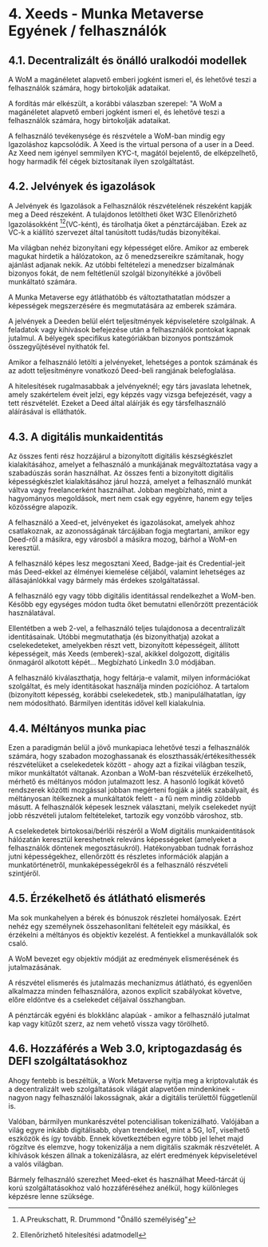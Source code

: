 # 4. Xeeds - Munka Metaverse Egyének / felhasználók

## 4.1. Decentralizált és önálló uralkodói modellek

A WoM a magánéletet alapvető emberi jogként ismeri el, és lehetővé teszi a felhasználók számára, hogy birtokolják adataikat.

A fordítás már elkészült, a korábbi válaszban szerepel: "A WoM a magánéletet alapvető emberi jogként ismeri el, és lehetővé teszi a felhasználók számára, hogy birtokolják adataikat.

A felhasználó tevékenysége és részvétele a WoM-ban mindig egy Igazoláshoz kapcsolódik. A Xeed is the virtual persona of a user in a Deed. Az Xeed nem igényel semmilyen KYC-t, magától bejelentő, de elképzelhető, hogy harmadik fél cégek biztosítanak ilyen szolgáltatást.

## 4.2. Jelvények és igazolások

A Jelvények és Igazolások a Felhasználók részvételének részeként kapják meg a Deed részeként. A tulajdonos letöltheti őket W3C Ellenőrizhető Igazolásokként [^7][^8](VC-ként), és tárolhatja őket a pénztárcájában. Ezek az VC-k a kiállító szervezet által tanúsított tudás/tudás bizonyítékai.

Ma világban nehéz bizonyítani egy képességet előre. Amikor az emberek magukat hirdetik a hálózatokon, az ő menedzsereikre számítanak, hogy ajánlást adjanak nekik. Az utóbbi feltételezi a menedzser bizalmának bizonyos fokát, de nem feltétlenül szolgál bizonyítékké a jövőbeli munkáltató számára.

A Munka Metaverse egy átláthatóbb és változtathatatlan módszer a képességek megszerzésére és megmutatására az emberek számára.

A jelvények a Deeden belül elért teljesítmények képviseletére szolgálnak. A feladatok vagy kihívások befejezése után a felhasználók pontokat kapnak jutalmul. A bélyegek specifikus kategóriákban bizonyos pontszámok összegyűjtésével nyithatók fel.

Amikor a felhasználó letölti a jelvényeket, lehetséges a pontok számának és az adott teljesítményre vonatkozó Deed-beli rangjának belefoglalása.

A hitelesítések rugalmasabbak a jelvényeknél; egy társ javaslata lehetnek, amely szakértelem éveit jelzi, egy képzés vagy vizsga befejezését, vagy a tett részvételét. Ezeket a Deed által aláírják és egy társfelhasználó aláírásával is elláthatók.

## 4.3. A digitális munkaidentitás

Az összes fenti rész hozzájárul a bizonyított digitális készségkészlet kialakításához, amelyet a felhasználó a munkájának megváltoztatása vagy a szabadúszás során használhat. Az összes fenti a bizonyított digitális képességkészlet kialakításához járul hozzá, amelyet a felhasználó munkát váltva vagy freelancerként használhat. Jobban megbízható, mint a hagyományos megoldások, mert nem csak egy egyénre, hanem egy teljes közösségre alapozik.

A felhasználó a Xeed-et, jelvényeket és igazolásokat, amelyek ahhoz csatlakoznak, az azonosságának tárcájában fogja megtartani, amikor egy Deed-ről a másikra, egy városból a másikra mozog, bárhol a WoM-en keresztül.

A felhasználó képes lesz megosztani Xeed, Badge-jait és Credential-jeit más Deed-ekkel az élményei kiemelése céljából, valamint lehetséges az állásajánlókkal vagy bármely más érdekes szolgáltatással.

A felhasználó egy vagy több digitális identitással rendelkezhet a WoM-ben. Később egy egységes módon tudta őket bemutatni ellenőrzött prezentációk használatával.

Ellentétben a web 2-vel, a felhasználó teljes tulajdonosa a decentralizált identitásainak. Utóbbi megmutathatja (és bizonyíthatja) azokat a cselekedeteket, amelyekben részt vett, bizonyított képességeit, állított képességeit, más Xeeds (emberek)-szal, akikkel dolgozott, digitális önmagáról alkotott képét... Megbízható LinkedIn 3.0 módjában.

A felhasználó kiválaszthatja, hogy feltárja-e valamit, milyen információkat szolgáltat, és mely identitásokat használja minden pozícióhoz. A tartalom (bizonyított képesség, korábbi cselekedetek, stb.) manipulálhatatlan, így nem módosítható. Bármilyen identitás idővel kell kialakulnia.

## 4.4. Méltányos munka piac

Ezen a paradigmán belül a jövő munkapiaca lehetővé teszi a felhasználók számára, hogy szabadon mozoghassanak és eloszthassák/értékesíthessék részvételüket a cselekedetek között - ahogy azt a fizikai világban teszik, mikor munkáltatót váltanak. Azonban a WoM-ban részvételük érzékelhető, mérhető és méltányos módon jutalmazott lesz. A hasonló logikát követő rendszerek közötti mozgással jobban megérteni fogják a játék szabályait, és méltányosan ítélkeznek a munkáltatók felett - a fű nem mindig zöldebb másutt. A felhasználók képesek lesznek választani, melyik cselekedet nyújt jobb részvételi jutalom feltételeket, tartozik egy vonzóbb városhoz, stb.

A cselekedetek birtokosai/bérlői részéről a WoM digitális munkaidentitások hálózatán keresztül kereshetnek releváns képességeket (amelyeket a felhasználók döntenek megosztásukról). Hatékonyabban tudnak forráshoz jutni képességekhez, ellenőrzött és részletes információk alapján a munkatörténetről, munkaképességekről és a felhasználó részvételi szintjéről.

## 4.5. Érzékelhető és átlátható elismerés

Ma sok munkahelyen a bérek és bónuszok részletei homályosak. Ezért nehéz egy személynek összehasonlítani feltételeit egy másikkal, és érzékelni a méltányos és objektív kezelést. A fentiekkel a munkavállalók sok csaló.

A WoM bevezet egy objektív módját az eredmények elismerésének és jutalmazásának.

A részvétel elismerés és jutalmazás mechanizmus átlátható, és egyenlően alkalmazza minden felhasználóra, azonos explicit szabályokat követve, előre eldöntve és a cselekedet céljaival összhangban.

A pénztárcák egyéni és blokklánc alapúak - amikor a felhasználó jutalmat kap vagy kitűzőt szerz, az nem vehető vissza vagy törölhető.

## 4.6. Hozzáférés a Web 3.0, kriptogazdaság és DEFI szolgáltatásokhoz

Ahogy fentebb is beszéltük, a Work Metaverse nyitja meg a kriptovaluták és a decentralizált web szolgáltatások világát alapvetően mindenkinek - nagyon nagy felhasználói lakosságnak, akár a digitális területtől függetlenül is.

Valóban, bármilyen munkarészvétel potenciálisan tokenizálható. Valójában a világ egyre inkább digitálisabb, olyan trendekkel, mint a 5G, IoT, viselhető eszközök és így tovább. Ennek következtében egyre több jel lehet majd rögzítve és elemzve, hogy tokenizálja a nem digitális szakmák részvételét. A kihívások készen állnak a tokenizálásra, az elért eredmények képviseletével a valós világban.

Bármely felhasználó szerezhet Meed-eket és használhat Meed-tárcát új korú szolgáltatásokhoz való hozzáféréséhez anélkül, hogy különleges képzésre lenne szüksége.

[^7]: A.Preukschatt, R. Drummond "Önálló személyiség"
[^8]: Ellenőrizhető hitelesítési adatmodell
